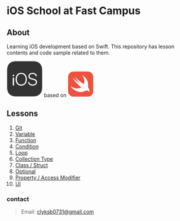 # iOS School at Fast Campus

## About

Learning iOS development based on Swift. This repository has lesson contents and code sample related to them.

[![logo iOS](./contents/logo_iOS.png)](https://www.apple.com/kr/ios) based on [![logo swift](./contents/logo_swift.png)](https://www.swift.org)

## Lessons

1. [Git](./Lessons/git.md)
2. [Variable](./Lessons/variable.md)
3. [Function](./Lessons/function.md)
4. [Condition](./Lessons/condition.md)
5. [Loop](./Lessons/loop.md)
6. [Collection Type](./Lessons/collection_type)
7. [Class / Struct](./Lessons/class_struct.md)
8. [Optional](./Lessons/optional.md)
9. [Property / Access Modifier](./Lessons/property_access_modifier.md)
10. [UI](./Lessons/ui.md)

### contact
> Email: clyksb0731@gmail.com
